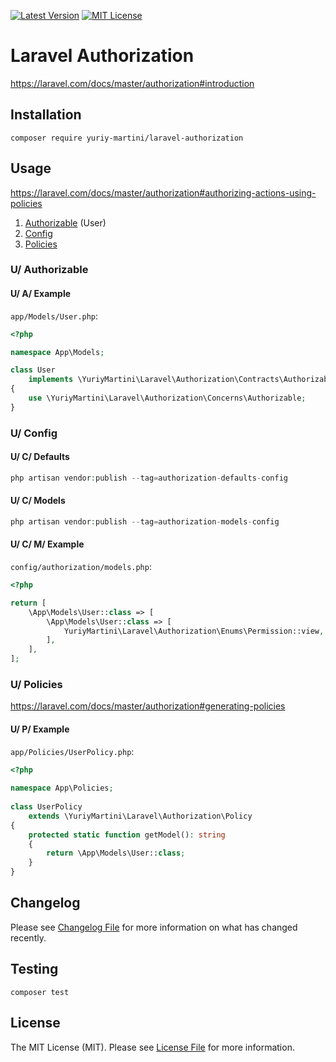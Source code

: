 [![Latest Version](http://img.shields.io/packagist/v/yuriy-martini/laravel-authorization.svg?label=Release&style=for-the-badge)](https://packagist.org/packages/yuriy-martini/laravel-authorization)
[![MIT License](https://img.shields.io/github/license/yuriy-martini/laravel-authorization.svg?label=License&color=blue&style=for-the-badge)](https://github.com/yuriy-martini/laravel-authorization/blob/master/LICENSE.md)

# Laravel Authorization

https://laravel.com/docs/master/authorization#introduction

## Installation

```shell
composer require yuriy-martini/laravel-authorization
```

## Usage

https://laravel.com/docs/master/authorization#authorizing-actions-using-policies

1. [Authorizable](#u-authorizable) (User)
2. [Config](#u-config)
3. [Policies](#u-policies)

### U/ Authorizable

#### U/ A/ Example

`app/Models/User.php`:

```php
<?php

namespace App\Models;

class User 
    implements \YuriyMartini\Laravel\Authorization\Contracts\Authorizable
{
    use \YuriyMartini\Laravel\Authorization\Concerns\Authorizable;
}
```

### U/ Config

#### U/ C/ Defaults

```php
php artisan vendor:publish --tag=authorization-defaults-config
```

#### U/ C/ Models

```php
php artisan vendor:publish --tag=authorization-models-config
```

#### U/ C/ M/ Example

`config/authorization/models.php`:
```php
<?php

return [
    \App\Models\User::class => [
        \App\Models\User::class => [
            YuriyMartini\Laravel\Authorization\Enums\Permission::view,
        ],
    ],
];
```

### U/ Policies

https://laravel.com/docs/master/authorization#generating-policies

#### U/ P/ Example

`app/Policies/UserPolicy.php`:

```php
<?php
 
namespace App\Policies;
 
class UserPolicy 
    extends \YuriyMartini\Laravel\Authorization\Policy
{
    protected static function getModel(): string
    {
        return \App\Models\User::class;
    }
}
```

## Changelog

Please see [Changelog File](CHANGELOG.md) for more information on what has changed recently.

## Testing

```shell
composer test
```

## License

The MIT License (MIT). Please see [License File](LICENSE.md) for more information.
